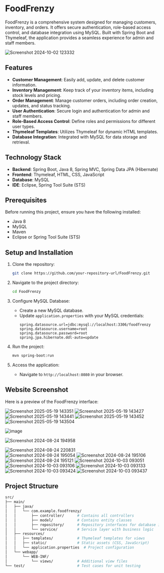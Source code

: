 # FoodFrenzy
FoodFrenzy is a comprehensive system designed for managing customers, inventory, and orders. It offers secure authentication, role-based access control, and database integration using MySQL. Built with Spring Boot and Thymeleaf, the application provides a seamless experience for admin and staff members.

![Screenshot 2024-10-02 123332](https://github.com/user-attachments/assets/1382d32f-3cbb-40c3-b6b5-9fc55cd5176f)


## Features

- **Customer Management**: Easily add, update, and delete customer information.
- **Inventory Management**: Keep track of your inventory items, including stock levels and pricing.
- **Order Management**: Manage customer orders, including order creation, updates, and status tracking.
- **User Authentication**: Secure login and authentication for admin and staff members.
- **Role-Based Access Control**: Define roles and permissions for different user types.
- **Thymeleaf Templates**: Utilizes Thymeleaf for dynamic HTML templates.
- **Database Integration**: Integrated with MySQL for data storage and retrieval.

## Technology Stack

- **Backend**: Spring Boot, Java 8, Spring MVC, Spring Data JPA (Hibernate)
- **Frontend**: Thymeleaf, HTML, CSS, JavaScript
- **Database**: MySQL
- **IDE**: Eclipse, Spring Tool Suite (STS)

## Prerequisites

Before running this project, ensure you have the following installed:

- Java 8
- MySQL
- Maven
- Eclipse or Spring Tool Suite (STS)

## Setup and Installation

1. Clone the repository:
    ```bash
    git clone https://github.com/your-repository-url/FoodFrenzy.git
    ```

2. Navigate to the project directory:
    ```bash
    cd FoodFrenzy
    ```

3. Configure MySQL Database:
    - Create a new MySQL database.
    - Update `application.properties` with your MySQL credentials:
      ```properties
      spring.datasource.url=jdbc:mysql://localhost:3306/foodfrenzy
      spring.datasource.username=root
      spring.datasource.password=root
      spring.jpa.hibernate.ddl-auto=update
      ```

4. Run the project:
    ```bash
    mvn spring-boot:run
    ```

5. Access the application:
    - Navigate to `http://localhost:8080` in your browser. 
## Website Screenshot

Here is a preview of the FoodFrenzy interface:

![Screenshot 2025-05-19 143351](https://github.com/user-attachments/assets/3e34f54c-c986-42ac-96a4-ed7ad18035a6)
![Screenshot 2025-05-19 143427](https://github.com/user-attachments/assets/a4046d4e-8c3d-4629-8913-5543d709e80e)
![Screenshot 2025-05-19 143441](https://github.com/user-attachments/assets/09c92348-ec06-4607-9ae4-88b28cc1e0ec)
![Screenshot 2025-05-19 143452](https://github.com/user-attachments/assets/0e73aece-a28c-413d-9363-245358a0e439)
![Screenshot 2025-05-19 143504](https://github.com/user-attachments/assets/ac26bd92-0fcd-473d-a175-9bc45fdb12ba)


![image](https://github.com/user-attachments/assets/3d407958-efbe-449f-b4e1-5b08b9f8a28b)


![Screenshot 2024-08-24 194958](https://github.com/user-attachments/assets/c11a4710-69f8-42fd-b9d7-2b5278b2c8a3) 


![Screenshot 2024-08-24 220831](https://github.com/user-attachments/assets/d3cd3cdd-cda5-460a-a253-24e45cf600b0)  
![Screenshot 2024-08-24 195054](https://github.com/user-attachments/assets/733afb94-a251-4a6d-86a4-3a124e8c3469)
![Screenshot 2024-08-24 195106](https://github.com/user-attachments/assets/ef09886f-7936-4ef7-b01e-4da0008fd047) 
![Screenshot 2024-08-24 195121](https://github.com/user-attachments/assets/219272b8-3938-4b7f-ba78-817e507beee9)
![Screenshot 2024-10-03 093051](https://github.com/user-attachments/assets/d4da51a4-dfe8-4cc1-ae49-745f6e1ae17a) 
![Screenshot 2024-10-03 093106](https://github.com/user-attachments/assets/09c31cf7-e960-4ea5-a858-8807317486b7)
![Screenshot 2024-10-03 093133](https://github.com/user-attachments/assets/b1da1faa-7e71-49be-972a-432029a1e7c3) 
![Screenshot 2024-10-03 093424](https://github.com/user-attachments/assets/b0a9a1e2-6018-475a-95fc-d64980677ee7) 
![Screenshot 2024-10-03 093437](https://github.com/user-attachments/assets/b860f905-2c35-4af3-9df8-38cda70b4406)

## Project Structure

```bash
src/
├── main/
│   ├── java/
│   │   └── com.example.foodfrenzy/
│   │       ├── controller/      # Contains all controllers
│   │       ├── model/           # Contains entity classes
│   │       ├── repository/      # Repository interfaces for database interaction
│   │       └── service/         # Service layer with business logic
│   ├── resources/
│   │   ├── templates/           # Thymeleaf templates for views
│   │   ├── static/              # Static assets (CSS, JavaScript)
│   │   └── application.properties  # Project configuration
│   └── webapp/
│       └── WEB-INF/
│           └── views/           # Additional view files
└── test/                        # Test cases for unit testing
